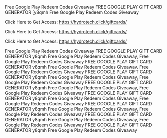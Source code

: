 Free Google Play Redeem Codes Giveaway FREE GOOGLE PLAY GIFT CARD GENERATOR [y8qmh Free Google Play Redeem Codes Giveaway

Click Here to Get Access: https://hydrotech.click/giftcards/

Click Here to Get Access: https://hydrotech.click/giftcards/

Click Here to Get Access: https://hydrotech.click/giftcards/

Free Google Play Redeem Codes Giveaway FREE GOOGLE PLAY GIFT CARD GENERATOR y8qmh Free Google Play Redeem Codes Giveaway, Free Google Play Redeem Codes Giveaway FREE GOOGLE PLAY GIFT CARD GENERATOR y8qmh Free Google Play Redeem Codes Giveaway, Free Google Play Redeem Codes Giveaway FREE GOOGLE PLAY GIFT CARD GENERATOR y8qmh Free Google Play Redeem Codes Giveaway, Free Google Play Redeem Codes Giveaway FREE GOOGLE PLAY GIFT CARD GENERATOR y8qmh Free Google Play Redeem Codes Giveaway, Free Google Play Redeem Codes Giveaway FREE GOOGLE PLAY GIFT CARD GENERATOR y8qmh Free Google Play Redeem Codes Giveaway, Free Google Play Redeem Codes Giveaway FREE GOOGLE PLAY GIFT CARD GENERATOR y8qmh Free Google Play Redeem Codes Giveaway, Free Google Play Redeem Codes Giveaway FREE GOOGLE PLAY GIFT CARD GENERATOR y8qmh Free Google Play Redeem Codes Giveaway, Free Google Play Redeem Codes Giveaway FREE GOOGLE PLAY GIFT CARD GENERATOR y8qmh Free Google Play Redeem Codes Giveaway

